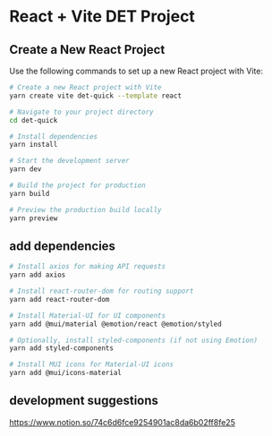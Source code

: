# React + Vite DET Project

## Create a New React Project

Use the following commands to set up a new React project with Vite:

```bash
# Create a new React project with Vite
yarn create vite det-quick --template react

# Navigate to your project directory
cd det-quick

# Install dependencies
yarn install

# Start the development server
yarn dev

# Build the project for production
yarn build

# Preview the production build locally
yarn preview
```

## add dependencies
```bash
# Install axios for making API requests
yarn add axios

# Install react-router-dom for routing support
yarn add react-router-dom

# Install Material-UI for UI components
yarn add @mui/material @emotion/react @emotion/styled

# Optionally, install styled-components (if not using Emotion)
yarn add styled-components

# Install MUI icons for Material-UI icons
yarn add @mui/icons-material
```

## development suggestions
https://www.notion.so/74c6d6fce9254901ac8da6b02ff8fe25
